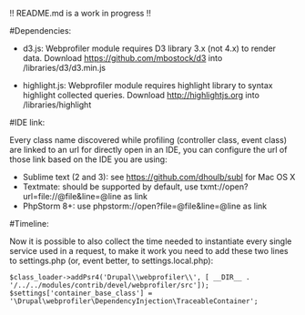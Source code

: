 !! README.md is a work in progress !!

#Dependencies:

- d3.js: Webprofiler module requires D3 library 3.x (not 4.x) to render data.
  Download https://github.com/mbostock/d3 into /libraries/d3/d3.min.js
  
- highlight.js: Webprofiler module requires highlight library to syntax highlight collected queries.
  Download http://highlightjs.org into /libraries/highlight

#IDE link:

Every class name discovered while profiling (controller class, event class) are linked to an url for directly open in
an IDE, you can configure the url of those link based on the IDE you are using:

- Sublime text (2 and 3): see https://github.com/dhoulb/subl for Mac OS X
- Textmate: should be supported by default, use txmt://open?url=file://@file&line=@line as link
- PhpStorm 8+: use phpstorm://open?file=@file&line=@line as link

#Timeline:

Now it is possible to also collect the time needed to instantiate every single service used in a request, to make it 
work you need to add these two lines to settings.php (or, event better, to settings.local.php):

```
$class_loader->addPsr4('Drupal\\webprofiler\\', [ __DIR__ . '/../../modules/contrib/devel/webprofiler/src']);
$settings['container_base_class'] = '\Drupal\webprofiler\DependencyInjection\TraceableContainer';
```
